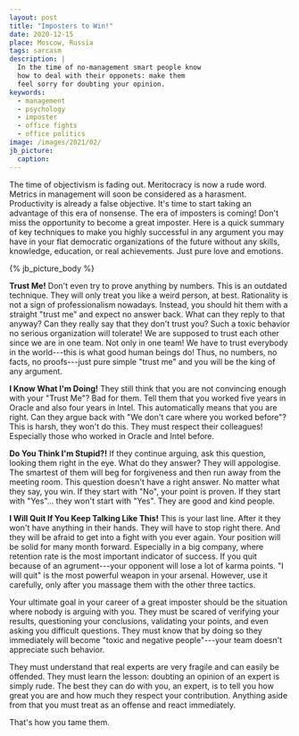 ```yaml
---
layout: post
title: "Imposters to Win!"
date: 2020-12-15
place: Moscow, Russia
tags: sarcasm
description: |
  In the time of no-management smart people know
  how to deal with their opponets: make them
  feel sorry for doubting your opinion.
keywords:
  - management
  - psychology
  - imposter
  - office fights
  - office politics
image: /images/2021/02/
jb_picture:
  caption:
---
```


The time of objectivism is fading out. 
Meritocracy is now a rude word. 
Metrics in management will soon be considered as a harasment.
Productivity is already a false objective.
It's time to start taking an advantage of this era of nonsense.
The era of imposters is coming!
Don't miss the opportunity to become a great imposter.
Here is a quick summary of key techniques to make you highly successful in any argument
you may have in your flat democratic organizations of the future without
any skills, knowledge, education, or real achievements.
Just pure love and emotions.

<!--more-->

{% jb_picture_body %}

**Trust Me!**
Don't even try to prove anything by numbers.
This is an outdated technique.
They will only treat you like a weird person, at best.
Rationality is not a sign of professionalism nowadays.
Instead, you should hit them with a straight "trust me" and expect no answer back.
What can they reply to that anyway?
Can they really say that they don't trust you?
Such a toxic behavior no serious organization will tolerate!
We are supposed to trust each other since we are in one team.
Not only in one team!
We have to trust everybody in the world---this is what good human beings do!
Thus, no numbers, no facts, no proofs---just pure simple "trust me" and you will be the king of any argument.

**I Know What I'm Doing!**
They still think that you are not convincing enough with your "Trust Me"?
Bad for them.
Tell them that you worked five years in Oracle and also four years in Intel.
This automatically means that you are right.
Can they argue back with "We don't care where you worked before"?
This is harsh, they won't do this.
They must respect their colleagues!
Especially those who worked in Oracle and Intel before.

**Do You Think I'm Stupid?!**
If they continue arguing, ask this question, looking them right in the eye.
What do they answer?
They will appologise.
The smartest of them will beg for forgiveness and then run away from the meeting room.
This question doesn't have a right answer.
No matter what they say, you win.
If they start with "No", your point is proven.
If they start with "Yes"... they won't start with "Yes".
They are good and kind people.

**I Will Quit If You Keep Talking Like This!**
This is your last line.
After it they won't have anything in their hands.
They will have to stop right there.
And they will be afraid to get into a fight with you ever again.
Your position will be solid for many month forward.
Especially in a big company, where retention rate is the most important indicator of success.
If you quit because of an agrument---your opponent will lose a lot of karma points.
"I will quit" is the most powerful weapon in your arsenal.
However, use it carefully, only after you massage them with the other three tactics.

Your ultimate goal in your career of a great imposter should be
the situation where nobody is arguing with you. They must be
scared of verifying your results, questioning your conclusions,
validating your points, and even asking you difficult questions.
They must know that by doing so they immediately will become
"toxic and negative people"---your team doesn't appreciate such
behavior.

They must understand that real experts are very fragile and can easily
be offended. They must learn the lesson: 
doubting an opinion of an expert is simply rude.
The best they can do with you, an expert, is to tell you how
great you are and how much they respect your contribution. Anything
aside from that you must treat as an offense and react immediately.

That's how you tame them.
